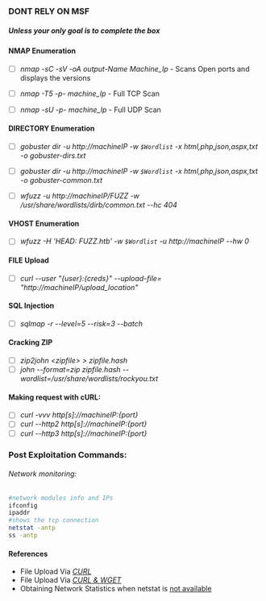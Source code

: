 ### DONT RELY ON MSF
##### Unless your only goal is to complete the box

#### NMAP Enumeration<br />
- [ ] *nmap -sC -sV -oA output-Name Machine_Ip* - Scans Open ports and displays the versions<br />
- [ ] *nmap -T5 -p- machine_Ip* - Full TCP Scan <br />
- [ ] *nmap -sU -p- machine_Ip* - Full UDP Scan <br />


#### DIRECTORY Enumeration<br />
- [ ] *gobuster dir -u http://machineIP -w ```$Wordlist``` -x html,php,json,aspx,txt -o gobuster-dirs.txt*<br />
- [ ] *gobuster dir -u http://machineIP -w ```$Wordlist``` -x html,php,json,aspx,txt -o gobuster-common.txt*<br />
- [ ] *wfuzz -u http://machineIP/FUZZ -w /usr/share/wordlists/dirb/common.txt --hc 404*<br />


#### VHOST Enumeration<br />
- [ ] *wfuzz -H 'HEAD: FUZZ.htb' -w ```$Wordlist``` -u http://machineIP --hw 0*<br />

#### FILE Upload<br />
- [ ] *curl --user "{user}:{creds}" --upload-file=<file> "http://machineIP/upload_location"*<br />
  
#### SQL Injection<br />
- [ ] *sqlmap -r <request-file> --level=5 --risk=3 --batch*<br />
  
#### Cracking ZIP<br />
- [ ] *zip2john \<zipfile\> \> zipfile.hash*<br />
- [ ] *john  --format=zip zipfile.hash --wordlist=/usr/share/wordlists/rockyou.txt*

#### Making request with cURL:<br />
- [ ] *curl -vvv http[s]://machineIP:{port}*
- [ ] *curl --http2 http[s]://machineIP:{port}*
- [ ] *curl --http3 http[s]://machineIP:{port}*

### Post Exploitation Commands:
###### Network monitoring:

```bash
#network modules info and IPs
ifconfig
ipaddr
#shows the tcp connection
netstat -antp     
ss -antp          
```

#### References<br />
  - File Upload Via *[CURL](https://medium.com/@petehouston/upload-files-with-curl-93064dcccc76)*<br />
  - File Upload Via *[CURL & WGET](https://www.ostechnix.com/easy-fast-way-share-files-internet-command-line/)*<br />
  - Obtaining Network Statistics when netstat is [not available](https://staaldraad.github.io/2017/12/20/netstat-without-netstat/)
